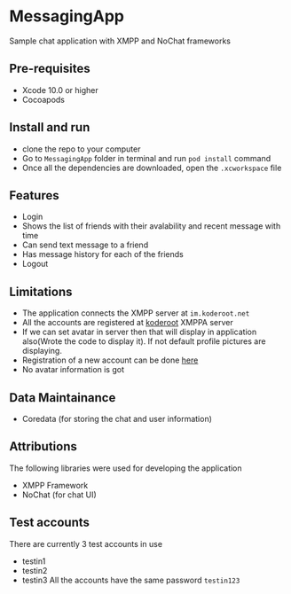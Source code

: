 # MessagingApp
Sample chat application with XMPP and NoChat frameworks

## Pre-requisites
* Xcode 10.0 or higher
* Cocoapods


## Install and run

* clone the repo to your computer
* Go to `MessagingApp` folder in terminal and run `pod install` command
* Once all the dependencies are downloaded, open the `.xcworkspace` file


## Features
* Login
* Shows the list of friends with their avalability and recent message with time
* Can send text message to a friend
* Has message history for each of the friends
* Logout

## Limitations
* The application connects the XMPP server at `im.koderoot.net`
* All the accounts are registered at [koderoot](https://www.koderoot.net/) XMPPA server
* If we can set avatar in server then that will display in application also(Wrote the code to display it). If not default profile pictures are displaying.
* Registration of a new account can be done [here](https://im.koderoot.net/register-on-im.koderoot.net)
* No avatar information is got

## Data Maintainance
* Coredata (for storing the chat and user information)

## Attributions
The following libraries were used for developing the application
* XMPP Framework
* NoChat (for chat UI)

## Test accounts
There are currently 3 test accounts in use
* testin1
* testin2
* testin3
All the accounts have the same password `testin123`
